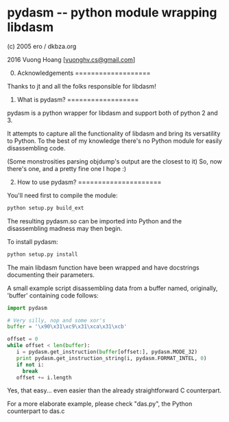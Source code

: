 
pydasm -- python module wrapping libdasm
========================================

(c) 2005  ero / dkbza.org

2016 Vuong Hoang [vuonghv.cs@gmail.com]


0. Acknowledgements
===================

Thanks to jt and all the folks responsible for libdasm!

1. What is pydasm?
==================

pydasm is a python wrapper for libdasm and support both of python 2 and 3.

It attempts to capture all the functionality of libdasm and bring its
versatility to Python. To the best of my knowledge there's no Python module
for easily disassembling code.

(Some monstrosities parsing objdump's output are the closest to it)
So, now there's one, and a pretty fine one I hope :)


2. How to use pydasm?
=====================

You'll need first to compile the module:

```bash
python setup.py build_ext
```

The resulting pydasm.so can be imported into Python and the disassembling
madness may then begin.

To install pydasm:

```bash
python setup.py install
```

The main libdasm function have been wrapped and have docstrings documenting
their parameters.

A small example script disassembling data from a buffer named, originally,
'buffer' containing code follows:

```python
import pydasm

# Very silly, nop and some xor's
buffer = '\x90\x31\xc9\x31\xca\x31\xcb'

offset = 0
while offset < len(buffer):
   i = pydasm.get_instruction(buffer[offset:], pydasm.MODE_32)
   print pydasm.get_instruction_string(i, pydasm.FORMAT_INTEL, 0)
   if not i:
     break
   offset += i.length
```

Yes, that easy... even easier than the already straightforward C counterpart.

For a more elaborate example, please check "das.py", the Python counterpart
to das.c

